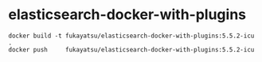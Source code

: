 # elasticsearch-docker-with-plugins

```
docker build -t fukayatsu/elasticsearch-docker-with-plugins:5.5.2-icu .
docker push     fukayatsu/elasticsearch-docker-with-plugins:5.5.2-icu
```
